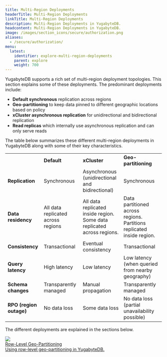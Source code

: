 ```yaml
---
title: Multi-Region Deployments
headerTitle: Multi-Region Deployments
linkTitle: Multi-Region Deployments
description: Multi-Region Deployments in YugabyteDB.
headcontent: Multi-Region Deployments in YugabyteDB.
image: /images/section_icons/secure/authorization.png
aliases:
  - /secure/authorization/
menu:
  latest:
    identifier: explore-multi-region-deployments
    parent: explore
    weight: 700
---
```


YugabyteDB supports a rich set of multi-region deployment topologies. This section explains some of these deployments. The predominant deployments include:

* **Default synchronous** replication across regions
* **Geo-partitioning** to keep data pinned to different geographic locations based on policy
* **xCluster asynchronous replication** for unidirectional and bidirectional replication
* **Read replicas** which internally use asynchronous replication and can only serve reads

The table below summarizes these different multi-region deployments in YugabyteDB along with some of their key characteristics.

<table>
  <tr>
   <td>
   </td>
   <td><strong>Default</strong>
   </td>
   <td><strong>xCluster</strong>
   </td>
   <td><strong>Geo-partitioning</strong>
   </td>
  </tr>
  <tr>
   <td><strong>Replication</strong>
   </td>
   <td>Synchronous
   </td>
   <td>Asynchronous <br/>(unidirectional and bidirectional)
   </td>
   <td>Synchronous
   </td>
  </tr>
  <tr>
   <td><strong>Data residency</strong>
   </td>
   <td>All data replicated across regions
   </td>
   <td>All data replicated inside region. <br/>Some data replicated across regions.
   </td>
   <td>Data partitioned across regions. <br/>Partitions replicated inside region.
   </td>
  </tr>
  <tr>
   <td><strong>Consistency</strong>
   </td>
   <td>Transactional
   </td>
   <td>Eventual consistency
   </td>
   <td>Transactional
   </td>
  </tr>
  <tr>
   <td><strong>Query latency</strong>
   </td>
   <td>High latency
   </td>
   <td>Low latency
   </td>
   <td>Low latency (when queried from nearby geography)
   </td>
  </tr>
  <tr>
   <td><strong>Schema changes</strong>
   </td>
   <td>Transparently managed
   </td>
   <td>Manual propagation
   </td>
   <td>Transparently managed
   </td>
  </tr>
  <tr>
   <td><strong>RPO (region outage)</strong>
   </td>
   <td>No data loss
   </td>
   <td>Some data loss
   </td>
   <td>No data loss (partial unavailability possible)
   </td>
  </tr>
</table>

The different deployments are explained in the sections below.

<div class="row">

  <div class="col-12 col-md-6 col-lg-12 col-xl-6">
    <a class="section-link icon-offset" href="row-level-geo-partitioning/">
      <div class="head">
        <img class="icon" src="/images/section_icons/secure/rbac-model.png" aria-hidden="true" />
        <div class="title">Row-Level Geo-Partitioning</div>
      </div>
      <div class="body">
          Using row-level geo-partitioning in YugabyteDB.
      </div>
    </a>
  </div>

</div>
